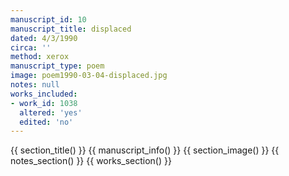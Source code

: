```yaml
---
manuscript_id: 10
manuscript_title: displaced
dated: 4/3/1990
circa: ''
method: xerox
manuscript_type: poem
image: poem1990-03-04-displaced.jpg
notes: null
works_included:
- work_id: 1038
  altered: 'yes'
  edited: 'no'
---
```


{{ section_title() }}
{{ manuscript_info() }}
{{ section_image() }}
{{ notes_section() }}
{{ works_section() }}
